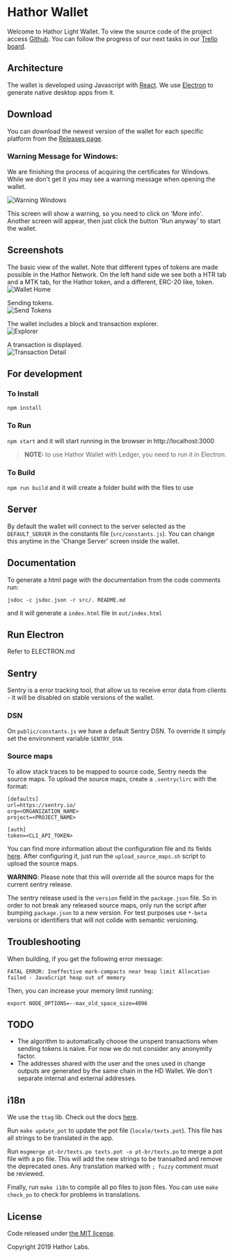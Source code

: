 # Hathor Wallet

Welcome to Hathor Light Wallet. To view the source code of the project access [Github](https://github.com/HathorNetwork/hathor-wallet). You can follow the progress of our next tasks in our [Trello board](https://trello.com/b/kNWB1v5e/hathor-wallet).

## Architecture

The wallet is developed using Javascript with [React](https://reactjs.org/). We use [Electron](https://electronjs.org/) to generate native desktop apps from it.

## Download

You can download the newest version of the wallet for each specific platform from the [Releases page](https://github.com/HathorNetwork/hathor-wallet/releases).

### Warning Message for Windows:

We are finishing the process of acquiring the certificates for Windows. While we don't get it you may see a warning message when opening the wallet.

![Warning Windows](https://drive.google.com/thumbnail?id=1B5kLAXUMj4wmrRfmVtiQyoNe6Q7r8s_h&sz=w500-h375)

This screen will show a warning, so you need to click on 'More info'. Another screen will appear, then just click the button 'Run anyway' to start the wallet.

## Screenshots

The basic view of the wallet.  Note that different types of tokens are made possible in the Hathor Network.  On the left hand side we see both a HTR tab and a MTK tab, for the Hathor token, and a different, ERC-20 like, token.   
![Wallet Home](https://drive.google.com/thumbnail?id=1pJ4JAxTXjMHW1Xuc4cCG0d0LKeVBGgM6&sz=w3000-h2250)

Sending tokens.  
![Send Tokens](https://drive.google.com/thumbnail?id=1Lq6Q0j2J0989vfYzykVSpYjra3bLTI2u&sz=w3000-h2250)

The wallet includes a block and transaction explorer.  
![Explorer](https://drive.google.com/thumbnail?id=1YdEfGB7L9E2tA4vGDTsGdGvoKw5bqdhT&sz=w3000-h2250)

A transaction is displayed.  
![Transaction Detail](https://drive.google.com/thumbnail?id=1N3IaiT0kBT1QkRq6xU_b_D66EZBVajiB&sz=w3000-h2250)

## For development

### To Install

`npm install`

### To Run

`npm start` and it will start running in the browser in http://localhost:3000

> **NOTE:** to use Hathor Wallet with Ledger, you need to run it in Electron.

### To Build

`npm run build` and it will create a folder build with the files to use

## Server

By default the wallet will connect to the server selected as the `DEFAULT_SERVER` in the constants file (`src/constants.js`).
You can change this anytime in the 'Change Server' screen inside the wallet.

## Documentation

To generate a html page with the documentation from the code comments run:

`jsdoc -c jsdoc.json -r src/. README.md`

and it will generate a `index.html` file in `out/index.html`

## Run Electron

Refer to ELECTRON.md

## Sentry

Sentry is a error tracking tool, that allow us to receive error data from clients - it will be disabled on stable versions of the wallet.

### DSN
On `public/constants.js` we have a default Sentry DSN.
To override it simply set the environment variable `SENTRY_DSN`.

### Source maps
To allow stack traces to be mapped to source code, Sentry needs the source maps.
To upload the source maps, create a `.sentryclirc` with the format:

```
[defaults]
url=https://sentry.io/
org=<ORGANIZATION_NAME>
project=<PROJECT_NAME>

[auth]
token=<CLI_API_TOKEN>
```

You can find more information about the configuration file and its fields [here](https://docs.sentry.io/cli/configuration/).
After configuring it, just run the `upload_source_maps.sh` script to upload the source maps.

**WARNING**: Please note that this will override all the source maps for the current sentry release.

The sentry release used is the `version` field in the `package.json` file.
So in order to not break any released source maps, only run the script after bumping `package.json` to a new version.
For test purposes use `*-beta` versions or identifiers that will not colide with semantic versioning.

## Troubleshooting

When building, if you get the following error message:

    FATAL ERROR: Ineffective mark-compacts near heap limit Allocation failed - JavaScript heap out of memory

Then, you can increase your memory limit running:

    export NODE_OPTIONS=--max_old_space_size=4096

## TODO

- The algorithm to automatically choose the unspent transactions when sending tokens is naive. For now we do not consider any anonymity factor.
- The addresses shared with the user and the ones used in change outputs are generated by the same chain in the HD Wallet. We don't separate internal and external addresses.

## i18n

We use the `ttag` lib. Check out the docs [here](https://ttag.js.org/docs/quickstart.html).

Run `make update_pot` to update the pot file (`locale/texts.pot`). This file has all strings to be translated in the app.

Run `msgmerge pt-br/texts.po texts.pot -o pt-br/texts.po` to merge a pot file with a po file. This will add the new strings to be transalted and remove the deprecated ones. Any translation marked with `; fuzzy` comment must be reviewed.

Finally, run `make i18n` to compile all po files to json files. You can use `make check_po` to check for problems in translations.

## License

Code released under [the MIT license](https://github.com/HathorNetwork/hathor-wallet/blob/dev/LICENSE).

Copyright 2019 Hathor Labs.

